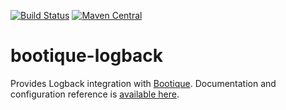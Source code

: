 <!--
  Licensed to ObjectStyle LLC under one
  or more contributor license agreements.  See the NOTICE file
  distributed with this work for additional information
  regarding copyright ownership.  The ObjectStyle LLC licenses
  this file to you under the Apache License, Version 2.0 (the
  "License"); you may not use this file except in compliance
  with the License.  You may obtain a copy of the License at

    http://www.apache.org/licenses/LICENSE-2.0

  Unless required by applicable law or agreed to in writing,
  software distributed under the License is distributed on an
  "AS IS" BASIS, WITHOUT WARRANTIES OR CONDITIONS OF ANY
  KIND, either express or implied.  See the License for the
  specific language governing permissions and limitations
  under the License.
  -->

[![Build Status](https://travis-ci.org/bootique/bootique-logback.svg)](https://travis-ci.org/bootique/bootique-logback)
[![Maven Central](https://img.shields.io/maven-central/v/io.bootique.logback/bootique-logback.svg?colorB=brightgreen)](https://search.maven.org/artifact/io.bootique.logback/bootique-logback/)

# bootique-logback
Provides Logback integration with [Bootique](http://bootique.io). Documentation and configuration reference is 
[available here](http://bootique.io/docs/0/bootique-logback-docs/).
